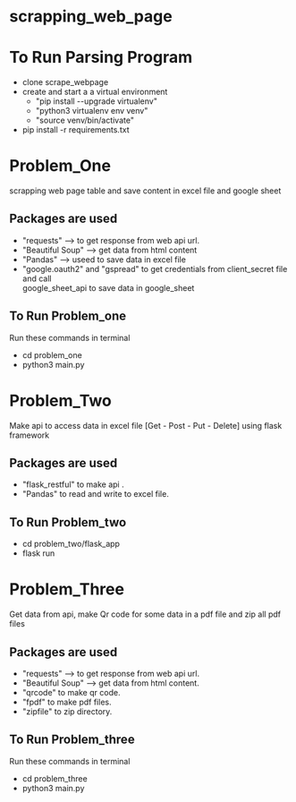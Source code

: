 # scrapping_web_page
# To Run Parsing Program
- clone scrape_webpage
- create and start a a virtual environment
    - "pip install --upgrade virtualenv"
    - "python3 virtualenv env venv" 
    - "source venv/bin/activate"
- pip install -r requirements.txt 

# Problem_One
scrapping web page table and save content in excel file and google sheet
## Packages are used
- "requests" --> to get response from web api url.
- "Beautiful Soup" --> get data from html content
- "Pandas" --> useed to save data in excel file
- "google.oauth2" and "gspread" to get credentials from client_secret file and call  
    google_sheet_api to save data in google_sheet
## To Run Problem_one
Run these commands in terminal
- cd problem_one
- python3 main.py 

# Problem_Two
Make api to access data in excel file [Get - Post - Put - Delete] using flask framework
## Packages are used
- "flask_restful" to make api .
- "Pandas" to read and write to excel file.
## To Run Problem_two
- cd problem_two/flask_app
- flask run 

# Problem_Three
Get data from api, make Qr code for some data in a pdf file and zip all pdf files
## Packages are used
- "requests" --> to get response from web api url.
- "Beautiful Soup" --> get data from html content.
- "qrcode" to make qr code.
- "fpdf" to make pdf files.
- "zipfile" to zip directory.
## To Run Problem_three
Run these commands in terminal
- cd problem_three
- python3 main.py 

